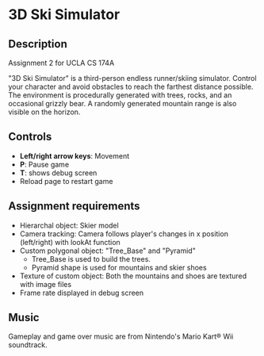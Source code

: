 # 3D Ski Simulator

## Description

Assignment 2 for UCLA CS 174A

"3D Ski Simulator" is a third-person endless runner/skiing simulator.
Control your character and avoid obstacles to reach the farthest distance possible. The environment is procedurally generated with trees, rocks, and an occasional grizzly bear. A randomly generated mountain range is also visible on the horizon.

## Controls
- **Left/right arrow keys**: Movement
- **P**: Pause game
- **T**: shows debug screen
- Reload page to restart game

## Assignment requirements
- Hierarchal object: Skier model
- Camera tracking: Camera follows player's changes in x position (left/right)
with lookAt function
- Custom polygonal object: "Tree_Base" and "Pyramid"
    - Tree_Base is used to build the trees.
    - Pyramid shape is used for mountains and skier shoes
- Texture of custom object: Both the mountains and shoes are textured with
image files
- Frame rate displayed in debug screen

## Music
Gameplay and game over music are from Nintendo's Mario Kart® Wii soundtrack.
